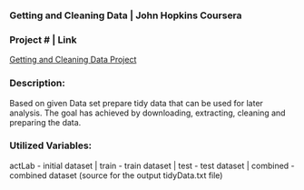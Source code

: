 ### Getting and Cleaning Data | John Hopkins Coursera

### Project # | Link 
[Getting and Cleaning Data Project](https://github.com/5filipp/Getting_and_Cleaning_Data.git)


### Description:
Based on given Data set prepare tidy data that can be used for later analysis. The goal has achieved by downloading, extracting, cleaning and preparing the data.




### Utilized Variables:
actLab - initial dataset  | 
train - train dataset  |
test - test dataset  |
combined - combined dataset (source for the output tidyData.txt file)

